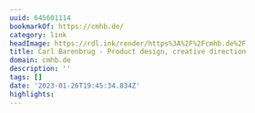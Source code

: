 ```yaml
---
uuid: 645601114
bookmarkOf: https://cmhb.de/
category: link
headImage: https://rdl.ink/render/https%3A%2F%2Fcmhb.de%2F
title: Carl Barenbrug - Product design, creative direction
domain: cmhb.de
description: ''
tags: []
date: '2023-01-26T19:45:34.834Z'
highlights:
---
```



